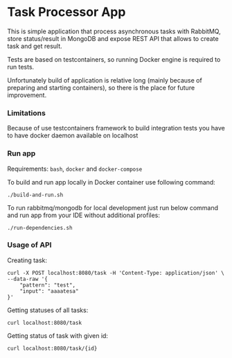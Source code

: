 # Task Processor App

This is simple application that process asynchronous tasks with RabbitMQ,
store status/result in MongoDB and expose REST API that allows to create task and get result.

Tests are based on testcontainers, so running Docker engine is required to run tests.

Unfortunately build of application is relative long (mainly because of preparing and starting containers),
so there is the place for future improvement.

### Limitations
Because of use testcontainers framework to build integration tests you have to have docker daemon available on localhost

### Run app
Requirements: `bash`, `docker` and `docker-compose`

To build and run app locally in Docker container use following command:
```
./build-and-run.sh
```

To run rabbitmq/mongodb for local development just run below command and run app from your IDE without additional profiles:
```
./run-dependencies.sh
```


### Usage of API

Creating task:
```
curl -X POST localhost:8080/task -H 'Content-Type: application/json' \
--data-raw '{
    "pattern": "test",
    "input": "aaaatesa"
}'
```

Getting statuses of all tasks:
```
curl localhost:8080/task
```

Getting status of task with given id:
```
curl localhost:8080/task/{id}
```
